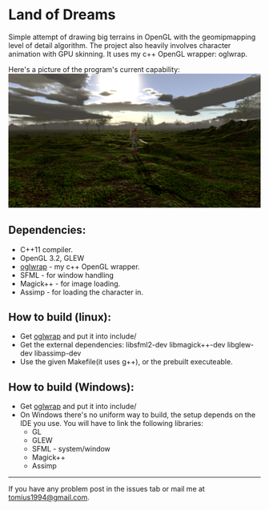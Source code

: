 Land of Dreams
===

Simple attempt of drawing big terrains in OpenGL with the geomipmapping level of detail algorithm. The project also heavily involves character animation with GPU skinning. It uses my c++ OpenGL wrapper: oglwrap. 

Here's a picture of the program's current capability:
![screenshot](screenshot.png) 

Dependencies:
-------------
* C++11 compiler.
* OpenGL 3.2, GLEW
* [oglwrap](https://github.com/Tomius/oglwrap) - my c++ OpenGL wrapper.
* SFML - for window handling
* Magick++ - for image loading.
* Assimp - for loading the character in.


How to build (linux):
--------------------
* Get [oglwrap](https://github.com/Tomius/oglwrap) and put it into include/
* Get the external dependencies: libsfml2-dev libmagick++-dev libglew-dev libassimp-dev
* Use the given Makefile(it uses g++), or the prebuilt executeable.

How to build (Windows):
----------------------
* Get [oglwrap](https://github.com/Tomius/oglwrap) and put it into include/
* On Windows there's no uniform way to build, the setup depends on the IDE you use. You will have to link the following libraries:
  * GL
  * GLEW
  * SFML - system/window
  * Magick++
  * Assimp

----------------------
If you have any problem post in the issues tab or mail me at tomius1994@gmail.com.
